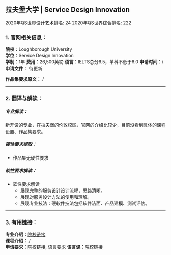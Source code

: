 ## 拉夫堡大学 | Service Design Innovation

2020年QS世界设计艺术排名: 24
2020年QS世界综合排名: 222

### 1. 官网相关信息：

**院校**：Loughborough University  
**学位**：Service Design Innovation  
**学制**：1年
**费用**：26,500英镑
**语言**：IELTS总分6.5，单科不低于6.0
**申请时间**：/
**申请文件**： 待更新

**作品集要求原文：** /

---


### 2. 翻译与解读：

##### 专业解读：
新开设的专业，在拉夫堡的伦敦校区，官网的介绍比较少，目前没看到具体的课程设置、作品集要求。

##### 硬性要求提取：
- 作品集无硬性要求  

##### 软性要求解读：
- 软性要求解读
  - 展现完整的服务设计设计流程，思路清晰。
  - 展现对服务设计方法的使用和理解。
  - 展现专业技法：硬软件技法包括软件洁面、产品建模、测试评估。



---


### 3. 有用链接：

**专业介绍：**[院校链接](https://www.lboro.ac.uk/study/postgraduate/masters-degrees/a-z/service-design-innovation/)  
**课程介绍：** /  
**申请要求：**[院校链接](https://www.lboro.ac.uk/study/postgraduate/masters-degrees/a-z/service-design-innovation/), [语言要求](https://www.lboro.ac.uk/international/apply/english-language-requirements/)
**语言课：**[院校链接](https://www.lboro.ac.uk/services/alss/pre-sessional-courses/pre-sessional-dates-fees-entry/)
